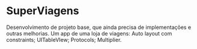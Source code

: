# SuperViagens

Desenvolvimento de projeto base, que ainda precisa de implementações e outras melhorias. Um app de uma loja de viagens: Auto layout com constraints; UITableVIew; Protocols; Multiplier.
